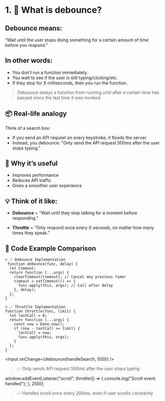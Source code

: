 # 1.  🔁 What is debounce?
## Debounce means:

“Wait until the user stops doing something for a certain amount of time before you respond.”

## In other words:

- You don’t run a function immediately.
- You wait to see if the user is still typing/clicking/etc.
- If they stop for X milliseconds, then you run the function.

> Debounce delays a function from running until after a certain time has passed since the last time it was invoked.

## 📦 Real-life analogy
Think of a search box:

- If you send an API request on every keystroke, it floods the server.
- Instead, you debounce: "Only send the API request 500ms after the user stops typing."

## 🧠 Why it’s useful
- Improves performance
- Reduces API traffic
- Gives a smoother user experience

## 💡 Think of it like:
- **Debounce** = "Wait until they stop talking for a moment before responding."

- **Throttle** = "Only respond once every X seconds, no matter how many times they speak."

## 🔧 Code Example Comparison

```
> ✅ Debounce Implementation
 function debounce(func, delay) {
  let timeout;
  return function (...args) {
    clearTimeout(timeout); // Cancel any previous timer
    timeout = setTimeout(() => {
      func.apply(this, args); // Call after delay
    }, delay);
  };
}
```

```
> ✅ Throttle Implementation
function throttle(func, limit) {
  let lastCall = 0;
  return function (...args) {
    const now = Date.now();
    if (now - lastCall >= limit) {
      lastCall = now;
      func.apply(this, args);
    }
  };
}
```

<input onChange={debounce(handleSearch, 500)} />
>  ✅ Only sends API request 500ms after the user stops typing


 window.addEventListener("scroll", throttle(() => {
  console.log("Scroll event handled");
}, 200));

> ✅ Handles scroll once every 200ms, even if user scrolls constantly



